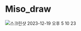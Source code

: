 # Miso_draw
![스크린샷 2023-12-19 오후 5 10 23](https://github.com/TeamMiso/Miso_draw/assets/101445027/f034c9d0-b919-4a27-9f44-6c49daad0da1)
